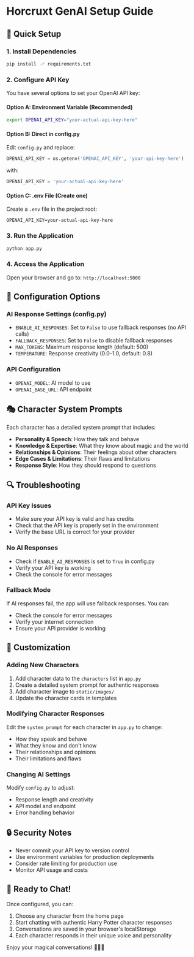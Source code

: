 # Horcruxt GenAI Setup Guide

## 🚀 Quick Setup

### 1. Install Dependencies

```bash
pip install -r requirements.txt
```

### 2. Configure API Key

You have several options to set your OpenAI API key:

#### Option A: Environment Variable (Recommended)

```bash
export OPENAI_API_KEY="your-actual-api-key-here"
```

#### Option B: Direct in config.py

Edit `config.py` and replace:

```python
OPENAI_API_KEY = os.getenv('OPENAI_API_KEY', 'your-api-key-here')
```

with:

```python
OPENAI_API_KEY = 'your-actual-api-key-here'
```

#### Option C: .env File (Create one)

Create a `.env` file in the project root:

```
OPENAI_API_KEY=your-actual-api-key-here
```

### 3. Run the Application

```bash
python app.py
```

### 4. Access the Application

Open your browser and go to: `http://localhost:5000`

## 🔧 Configuration Options

### AI Response Settings (config.py)

- `ENABLE_AI_RESPONSES`: Set to `False` to use fallback responses (no API calls)
- `FALLBACK_RESPONSES`: Set to `False` to disable fallback responses
- `MAX_TOKENS`: Maximum response length (default: 500)
- `TEMPERATURE`: Response creativity (0.0-1.0, default: 0.8)

### API Configuration

- `OPENAI_MODEL`: AI model to use
- `OPENAI_BASE_URL`: API endpoint

## 🎭 Character System Prompts

Each character has a detailed system prompt that includes:

- **Personality & Speech**: How they talk and behave
- **Knowledge & Expertise**: What they know about magic and the world
- **Relationships & Opinions**: Their feelings about other characters
- **Edge Cases & Limitations**: Their flaws and limitations
- **Response Style**: How they should respond to questions

## 🔍 Troubleshooting

### API Key Issues

- Make sure your API key is valid and has credits
- Check that the API key is properly set in the environment
- Verify the base URL is correct for your provider

### No AI Responses

- Check if `ENABLE_AI_RESPONSES` is set to `True` in config.py
- Verify your API key is working
- Check the console for error messages

### Fallback Mode

If AI responses fail, the app will use fallback responses. You can:

- Check the console for error messages
- Verify your internet connection
- Ensure your API provider is working

## 🎨 Customization

### Adding New Characters

1. Add character data to the `characters` list in `app.py`
2. Create a detailed system prompt for authentic responses
3. Add character image to `static/images/`
4. Update the character cards in templates

### Modifying Character Responses

Edit the `system_prompt` for each character in `app.py` to change:

- How they speak and behave
- What they know and don't know
- Their relationships and opinions
- Their limitations and flaws

### Changing AI Settings

Modify `config.py` to adjust:

- Response length and creativity
- API model and endpoint
- Error handling behavior

## 🔒 Security Notes

- Never commit your API key to version control
- Use environment variables for production deployments
- Consider rate limiting for production use
- Monitor API usage and costs

## 🎯 Ready to Chat!

Once configured, you can:

1. Choose any character from the home page
2. Start chatting with authentic Harry Potter character responses
3. Conversations are saved in your browser's localStorage
4. Each character responds in their unique voice and personality

Enjoy your magical conversations! 🧙‍♂️✨
